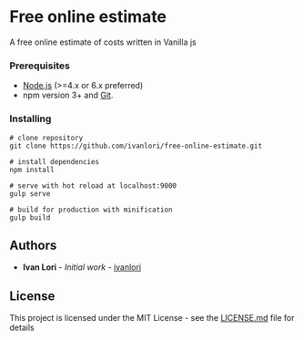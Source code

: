 # Free online estimate

A free online estimate of costs written in Vanilla js

### Prerequisites

- [Node.js](https://nodejs.org/en/) (>=4.x or 6.x preferred)
- npm version 3+ and [Git](https://git-scm.com/).

### Installing

```
# clone repository
git clone https://github.com/ivanlori/free-online-estimate.git

# install dependencies
npm install

# serve with hot reload at localhost:9000
gulp serve

# build for production with minification
gulp build

```

## Authors

* **Ivan Lori** - *Initial work* - [ivanlori](https://github.com/ivanlori)

## License

This project is licensed under the MIT License - see the [LICENSE.md](LICENSE.md) file for details
